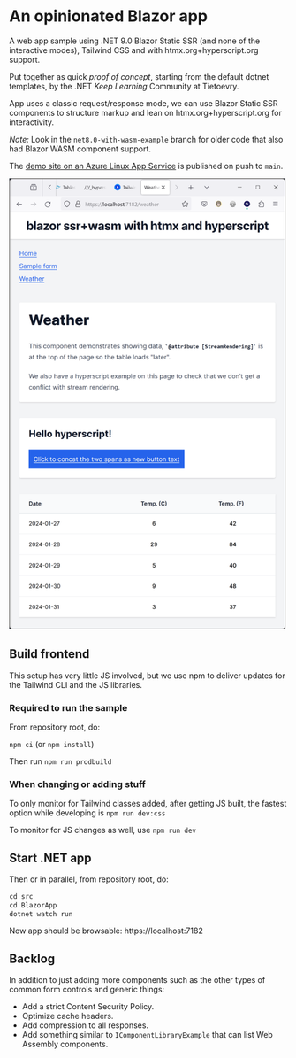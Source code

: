 # An opinionated Blazor app

A web app sample using .NET 9.0 Blazor Static SSR (and none of the interactive modes), Tailwind CSS and with htmx.org+hyperscript.org support.

Put together as quick _proof of concept_, starting from the default dotnet templates, by the .NET _Keep Learning_ Community at Tietoevry.

App uses a classic request/response mode, we can use Blazor Static SSR components to structure markup and lean on htmx.org+hyperscript.org for interactivity.

_Note:_ Look in the `net8.0-with-wasm-example` branch for older code that also had Blazor WASM component support.

The [demo site on an Azure Linux App Service](https://BlazorApp20240130173653.azurewebsites.net/) is published on push to `main`.

<img src="https://raw.githubusercontent.com/Tietoevry-Create/dotnet-opinionated-blazor/main/docs/screenshot.png" width="500" height="815" alt="Screenshot">

## Build frontend

This setup has very little JS involved, but we use npm to deliver updates for the Tailwind CLI and the JS libraries.

### Required to run the sample

From repository root, do:

`npm ci` (or `npm install`)

Then run `npm run prodbuild`

### When changing or adding stuff

To only monitor for Tailwind classes added, after getting JS built, the fastest option while developing is `npm run dev:css`

To monitor for JS changes as well, use `npm run dev`

## Start .NET app

Then or in parallel, from repository root, do:

```
cd src
cd BlazorApp
dotnet watch run
```

Now app should be browsable: https://localhost:7182

## Backlog

In addition to just adding more components such as the other types of common form controls and generic things:

* Add a strict Content Security Policy.
* Optimize cache headers.
* Add compression to all responses.
* Add something similar to `IComponentLibraryExample` that can list Web Assembly components.

